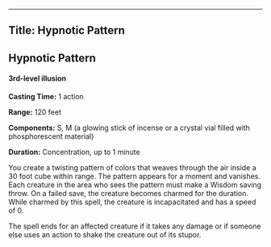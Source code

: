 -------------------------
Title: Hypnotic Pattern
-------------------------

## Hypnotic Pattern

#### 3rd-level illusion


**Casting Time:** 1 action

**Range:** 120 feet

**Components:** S, M (a glowing stick of incense or a
crystal vial filled with phosphorescent material)

**Duration:** Concentration, up to 1 minute


You create a twisting pattern of colors that weaves through the air
inside a 30 foot cube within range. The pattern appears for a moment
and vanishes. Each creature in the area who sees the pattern must make a
Wisdom saving throw. On a failed save, the creature becomes charmed for
the duration. While charmed by this spell, the creature is incapacitated
and has a speed of 0.

The spell ends for an affected creature if it takes any damage or if
someone else uses an action to shake the creature out of its stupor.


